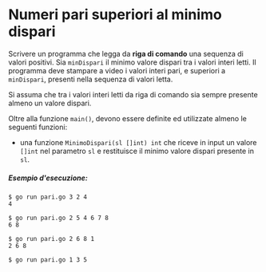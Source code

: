 # Numeri pari superiori al minimo dispari

Scrivere un programma che legga da **riga di comando** una sequenza di valori positivi. Sia `minDispari` il minimo valore dispari tra i valori interi letti.
Il programma deve stampare a video i valori interi pari, e superiori a `minDispari`, presenti nella sequenza di valori letta.

Si assuma che tra i valori interi letti da riga di comando sia sempre presente almeno un valore dispari.

Oltre alla funzione `main()`, devono essere definite ed utilizzate almeno le seguenti funzioni:
* una funzione `MinimoDispari(sl []int) int` che riceve in input un valore `[]int` nel parametro `sl` e restituisce il minimo valore dispari presente in `sl`.

##### Esempio d'esecuzione:

```text
$ go run pari.go 3 2 4      
4 

$ go run pari.go 2 5 4 6 7 8
6 8 

$ go run pari.go 2 6 8 1    
2 6 8 

$ go run pari.go 1 3 5  

```